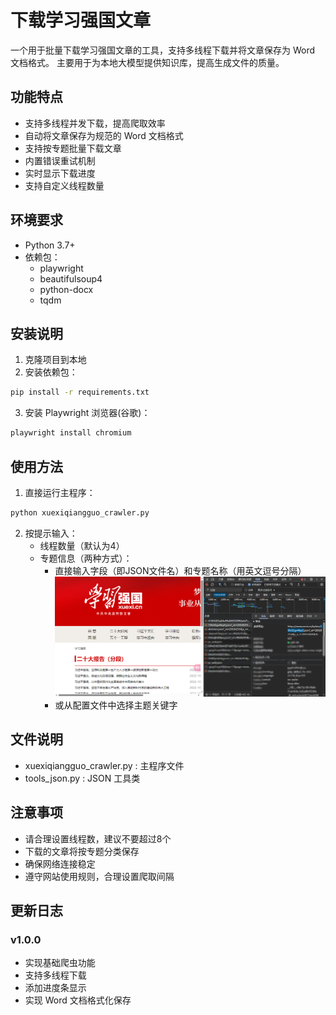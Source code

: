 # 下载学习强国文章

一个用于批量下载学习强国文章的工具，支持多线程下载并将文章保存为 Word 文档格式。
主要用于为本地大模型提供知识库，提高生成文件的质量。

## 功能特点

- 支持多线程并发下载，提高爬取效率
- 自动将文章保存为规范的 Word 文档格式
- 支持按专题批量下载文章
- 内置错误重试机制
- 实时显示下载进度
- 支持自定义线程数量

## 环境要求

- Python 3.7+
- 依赖包：
  - playwright
  - beautifulsoup4
  - python-docx
  - tqdm

## 安装说明

1. 克隆项目到本地
2. 安装依赖包：
```bash
pip install -r requirements.txt
```
3. 安装 Playwright 浏览器(谷歌)：
```bash
playwright install chromium
```

## 使用方法
1. 直接运行主程序：
```bash
python xuexiqiangguo_crawler.py
```
2. 按提示输入：
   - 线程数量（默认为4）
   - 专题信息（两种方式）：
     - 直接输入字段（即JSON文件名）和专题名称（用英文逗号分隔）
     ![mage.png](./resource/1741575605123.png)
     - 或从配置文件中选择主题关键字
## 文件说明
- xuexiqiangguo_crawler.py : 主程序文件
- tools_json.py : JSON 工具类
## 注意事项
- 请合理设置线程数，建议不要超过8个
- 下载的文章将按专题分类保存
- 确保网络连接稳定
- 遵守网站使用规则，合理设置爬取间隔
## 更新日志
### v1.0.0
- 实现基础爬虫功能
- 支持多线程下载
- 添加进度条显示
- 实现 Word 文档格式化保存